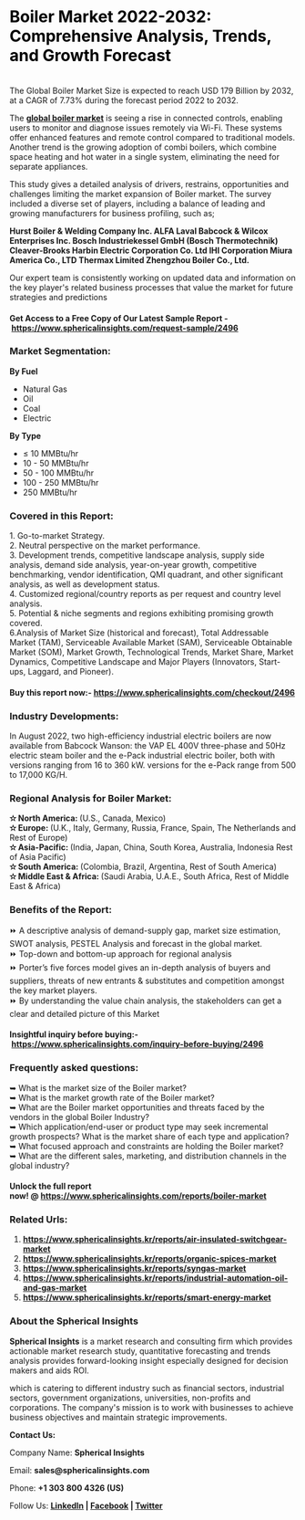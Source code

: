 <div class="content-body__description">
<h1><span style="color: #000000;">Boiler Market 2022-2032: Comprehensive Analysis, Trends, and Growth Forecast</span></h1>
<div class="content-body__detail">&nbsp;
<div class="content-body__description">The Global Boiler Market Size is expected to reach USD 179 Billion by 2032, at a CAGR of 7.73% during the forecast period 2022 to 2032.</div>
<div class="content-body__detail">
<section id="section_0" class="entry fr-view">
<p>The&nbsp;<strong><a href="https://www.sphericalinsights.com/reports/boiler-market" target="_blank" rel="noopener">global boiler market</a></strong>&nbsp;is seeing a rise in connected controls, enabling users to monitor and diagnose issues remotely via Wi-Fi. These systems offer enhanced features and remote control compared to traditional models. Another trend is the growing adoption of combi boilers, which combine space heating and hot water in a single system, eliminating the need for separate appliances.</p>
<p>This study gives a detailed analysis of drivers, restrains, opportunities and challenges limiting the market expansion of Boiler market. The survey included a diverse set of players, including a balance of leading and growing manufacturers for business profiling, such as;</p>
<p><strong>Hurst Boiler &amp; Welding Company Inc. ALFA Laval Babcock &amp; Wilcox Enterprises Inc. Bosch Industriekessel GmbH (Bosch Thermotechnik) Cleaver-Brooks Harbin Electric Corporation Co. Ltd IHI Corporation Miura America Co., LTD Thermax Limited Zhengzhou Boiler Co., Ltd.</strong></p>
<p>Our expert team is consistently working on updated data and information on the key player's related business processes that value the market for future strategies and predictions</p>
<h4><strong>Get Access to a Free Copy of Our Latest Sample Report -&nbsp;<a href="https://www.sphericalinsights.com/request-sample/2496" target="_blank" rel="noopener">https://www.sphericalinsights.com/request-sample/2496</a></strong></h4>
<h3><strong>Market Segmentation:</strong></h3>
<p><strong>By Fuel</strong></p>
<ul>
<li>Natural Gas</li>
<li>Oil</li>
<li>Coal</li>
<li>Electric</li>
</ul>
<p><strong>By Type</strong></p>
<ul>
<li>&le; 10 MMBtu/hr</li>
<li>10 - 50 MMBtu/hr</li>
<li>50 - 100 MMBtu/hr</li>
<li>100 - 250 MMBtu/hr</li>
<li>250 MMBtu/hr</li>
</ul>
<h3>Covered in this Report:</h3>
<p>1. Go-to-market Strategy.<br />2. Neutral perspective on the market performance.<br />3. Development trends, competitive landscape analysis, supply side analysis, demand side analysis, year-on-year growth, competitive benchmarking, vendor identification, QMI quadrant, and other significant analysis, as well as development status.<br />4. Customized regional/country reports as per request and country level analysis.<br />5. Potential &amp; niche segments and regions exhibiting promising growth covered.<br />6.Analysis of Market Size (historical and forecast), Total Addressable Market (TAM), Serviceable Available Market (SAM), Serviceable Obtainable Market (SOM), Market Growth, Technological Trends, Market Share, Market Dynamics, Competitive Landscape and Major Players (Innovators, Start-ups, Laggard, and Pioneer).</p>
<h4>Buy this report now:-&nbsp;<a href="https://www.sphericalinsights.com/checkout/2496" target="_blank" rel="noopener">https://www.sphericalinsights.com/checkout/2496</a></h4>
<h3>Industry Developments:</h3>
<p>In August 2022, two high-efficiency industrial electric boilers are now available from Babcock Wanson: the VAP EL 400V three-phase and 50Hz electric steam boiler and the e-Pack industrial electric boiler, both with versions ranging from 16 to 360 kW. versions for the e-Pack range from 500 to 17,000 KG/H.</p>
<h3><strong>Regional Analysis for Boiler Market:</strong></h3>
<p><strong>✫ North America:&nbsp;</strong>(U.S., Canada, Mexico)<br /><strong>✫ Europe:&nbsp;</strong>(U.K., Italy, Germany, Russia, France, Spain, The Netherlands and Rest of Europe)<br /><strong>✫ Asia-Pacific:&nbsp;</strong>(India, Japan, China, South Korea, Australia, Indonesia Rest of Asia Pacific)<br /><strong>✫ South America:&nbsp;</strong>(Colombia, Brazil, Argentina, Rest of South America)<br /><strong>✫ Middle East &amp; Africa:&nbsp;</strong>(Saudi Arabia, U.A.E., South Africa, Rest of Middle East &amp; Africa)</p>
<h3>Benefits of the Report:</h3>
<p>⏩ A descriptive analysis of demand-supply gap, market size estimation, SWOT analysis, PESTEL Analysis and forecast in the global market.<br />⏩ Top-down and bottom-up approach for regional analysis<br />⏩ Porter&rsquo;s five forces model gives an in-depth analysis of buyers and suppliers, threats of new entrants &amp; substitutes and competition amongst the key market players.<br />⏩ By understanding the value chain analysis, the stakeholders can get a clear and detailed picture of this Market</p>
<h4>Insightful inquiry before buying:-&nbsp;<a href="https://www.sphericalinsights.com/inquiry-before-buying/2496" target="_blank" rel="noopener">https://www.sphericalinsights.com/inquiry-before-buying/2496</a></h4>
<h3>Frequently asked questions:</h3>
<p>➥ What is the market size of the Boiler market?<br />➥ What is the market growth rate of the Boiler market?<br />➥ What are the Boiler market opportunities and threats faced by the vendors in the global Boiler Industry?<br />➥ Which application/end-user or product type may seek incremental growth prospects? What is the market share of each type and application?<br />➥ What focused approach and constraints are holding the Boiler market?<br />➥ What are the different sales, marketing, and distribution channels in the global industry?</p>
<h4>Unlock the full report now!&nbsp;@&nbsp;<a href="https://www.sphericalinsights.com/reports/boiler-market" target="_blank" rel="noopener">https://www.sphericalinsights.com/reports/boiler-market</a></h4>
<h3><strong>Related Urls:</strong></h3>
<ol>
<li><strong><a href="https://www.sphericalinsights.kr/reports/air-insulated-switchgear-market">https://www.sphericalinsights.kr/reports/air-insulated-switchgear-market</a></strong></li>
<li><strong><a href="https://www.sphericalinsights.kr/reports/organic-spices-market">https://www.sphericalinsights.kr/reports/organic-spices-market</a></strong></li>
<li><strong><a href="https://www.sphericalinsights.kr/reports/syngas-market">https://www.sphericalinsights.kr/reports/syngas-market</a></strong></li>
<li><strong><a href="https://www.sphericalinsights.kr/reports/industrial-automation-oil-and-gas-market">https://www.sphericalinsights.kr/reports/industrial-automation-oil-and-gas-market</a></strong></li>
<li><strong><a href="https://www.sphericalinsights.kr/reports/smart-energy-market">https://www.sphericalinsights.kr/reports/smart-energy-market</a>&nbsp;<br /></strong></li>
</ol>
<h3><strong>About the Spherical Insights</strong></h3>
<p><strong>Spherical Insights</strong>&nbsp;is a market research and consulting firm which provides actionable market research study, quantitative forecasting and trends analysis provides forward-looking insight especially designed for decision makers and aids ROI.</p>
<p>which is catering to different industry such as financial sectors, industrial sectors, government organizations, universities, non-profits and corporations. The company's mission is to work with businesses to achieve business objectives and maintain strategic improvements.</p>
<p><strong>Contact Us:</strong></p>
<p>Company Name:&nbsp;<strong>Spherical Insights</strong></p>
<p>Email:&nbsp;<strong>sales@sphericalinsights.com</strong></p>
<p>Phone:&nbsp;<strong>+1 303 800 4326 (US)</strong></p>
<p>Follow Us:&nbsp;<strong><a href="https://www.linkedin.com/company/spherical-insight/"><u>LinkedIn</u></a>&nbsp;|&nbsp;<a href="https://www.facebook.com/sphericalinsights22"><u>Facebook</u></a>&nbsp;|&nbsp;<a href="https://twitter.com/SInsights_US"><u>Twitter</u></a></strong></p>
<div class="clear">&nbsp;</div>
</section>
</div>
</div>
</div>
